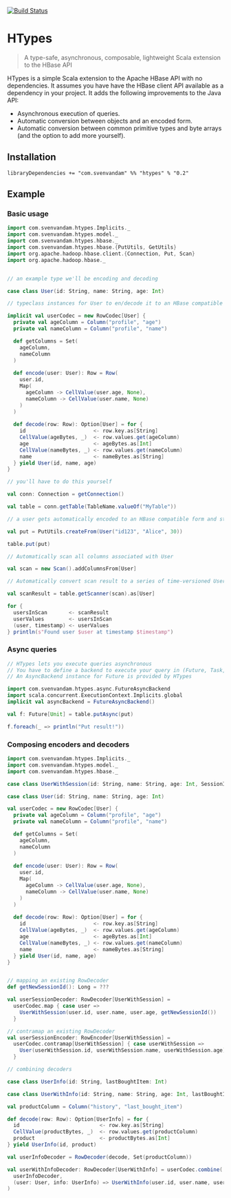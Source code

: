 [![Build Status](https://travis-ci.org/SvenvDam/HTypes.svg?branch=master)](https://travis-ci.org/SvenvDam/HTypes)

# HTypes
> A type-safe, asynchronous, composable, lightweight Scala extension to the HBase API 

HTypes is a simple Scala extension to the Apache HBase API with no dependencies.
It assumes you have have the HBase client API available as a dependency in your project.
It adds the following improvements to the Java API:

* Asynchronous execution of queries.
* Automatic conversion between objects and an encoded form.
* Automatic conversion between common primitive types and byte arrays (and the option to add more yourself).

## Installation

```sbtshell
libraryDependencies += "com.svenvandam" %% "htypes" % "0.2"
```

## Example

### Basic usage

```scala
import com.svenvandam.htypes.Implicits._
import com.svenvandam.htypes.model._
import com.svenvandam.htypes.hbase._
import com.svenvandam.htypes.hbase.{PutUtils, GetUtils}
import org.apache.hadoop.hbase.client.{Connection, Put, Scan}
import org.apache.hadoop.hbase._


// an example type we'll be encoding and decoding

case class User(id: String, name: String, age: Int)

// typeclass instances for User to en/decode it to an HBase compatible format

implicit val userCodec = new RowCodec[User] {
  private val ageColumn = Column("profile", "age")
  private val nameColumn = Column("profile", "name")

  def getColumns = Set(
    ageColumn,
    nameColumn
  )
  
  def encode(user: User): Row = Row(
    user.id,
    Map(
      ageColumn -> CellValue(user.age, None),
      nameColumn -> CellValue(user.name, None)
    )
  )
  
  def decode(row: Row): Option[User] = for {
    id                      <- row.key.as[String]
    CellValue(ageBytes, _)  <- row.values.get(ageColumn)
    age                     <- ageBytes.as[Int]
    CellValue(nameBytes, _) <- row.values.get(nameColumn)
    name                    <- nameBytes.as[String]
  } yield User(id, name, age)
}

// you'll have to do this yourself

val conn: Connection = getConnection()

val table = conn.getTable(TableName.valueOf("MyTable"))

// a user gets automatically encoded to an HBase compatible form and stored in a Put query

val put = PutUtils.createFrom(User("id123", "Alice", 30))

table.put(put)

// Automatically scan all columns associated with User

val scan = new Scan().addColumnsFrom[User]

// Automatically convert scan result to a series of time-versioned User's

val scanResult = table.getScanner(scan).as[User]

for {
  usersInScan       <- scanResult
  userValues        <- usersInScan
  (user, timestamp) <- userValues
} println(s"Found user $user at timestamp $timestamp")

```

### Async queries

```scala
// HTypes lets you execute queries asynchronous
// You have to define a backend to execute your query in (Future, Task, IO, etc)
// An AsyncBackend instance for Future is provided by HTypes

import com.svenvandam.htypes.async.FutureAsyncBackend
import scala.concurrent.ExecutionContext.Implicits.global
implicit val asyncBackend = FutureAsyncBackend()

val f: Future[Unit] = table.putAsync(put)

f.foreach(_ => println("Put result!"))
```

### Composing encoders and decoders

```scala
import com.svenvandam.htypes.Implicits._
import com.svenvandam.htypes.model._
import com.svenvandam.htypes.hbase._

case class UserWithSession(id: String, name: String, age: Int, SessionId: Long)

case class User(id: String, name: String, age: Int)

val userCodec = new RowCodec[User] {
  private val ageColumn = Column("profile", "age")
  private val nameColumn = Column("profile", "name")

  def getColumns = Set(
    ageColumn,
    nameColumn
  )
  
  def encode(user: User): Row = Row(
    user.id,
    Map(
      ageColumn -> CellValue(user.age, None),
      nameColumn -> CellValue(user.name, None)
    )
  )
  
  def decode(row: Row): Option[User] = for {
    id                      <- row.key.as[String]
    CellValue(ageBytes, _)  <- row.values.get(ageColumn)
    age                     <- ageBytes.as[Int]
    CellValue(nameBytes, _) <- row.values.get(nameColumn)
    name                    <- nameBytes.as[String]
  } yield User(id, name, age)
}


// mapping an existing RowDecoder
def getNewSessionId(): Long = ???

val userSessionDecoder: RowDecoder[UserWithSession] = 
  userCodec.map { case user =>
    UserWithSession(user.id, user.name, user.age, getNewSessionId())
  }

// contramap an existing RowDecoder
val userSessionEncoder: RowEncoder[UserWithSession] = 
  userCodec.contramap[UserWithSession] { case userWithSession =>
    User(userWithSession.id, userWithSession.name, userWithSession.age)
  } 

// combining decoders

case class UserInfo(id: String, lastBoughtItem: Int)

case class UserWithInfo(id: String, name: String, age: Int, lastBoughtItem: Int)

val productColumn = Column("history", "last_bought_item")

def decode(row: Row): Option[UserInfo] = for {
  id                          <- row.key.as[String]
  CellValue(productBytes, _)  <- row.values.get(productColumn)
  product                     <- productBytes.as[Int]
} yield UserInfo(id, product)

val userInfoDecoder = RowDecoder(decode, Set(productColumn))

val userWithInfoDecoder: RowDecoder[UserWithInfo] = userCodec.combine(
  userInfoDecoder, 
  (user: User, info: UserInfo) => UserWithInfo(user.id, user.name, user.age, info.lastBoughtItem)
)

```